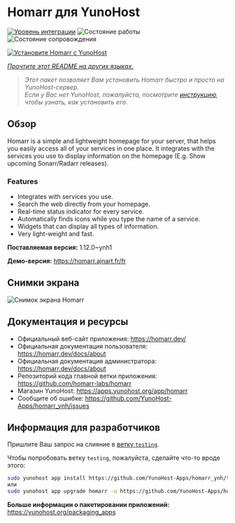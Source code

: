 <!--
Важно: этот README был автоматически сгенерирован <https://github.com/YunoHost/apps/tree/master/tools/readme_generator>
Он НЕ ДОЛЖЕН редактироваться вручную.
-->

# Homarr для YunoHost

[![Уровень интеграции](https://apps.yunohost.org/badge/integration/homarr)](https://ci-apps.yunohost.org/ci/apps/homarr/)
![Состояние работы](https://apps.yunohost.org/badge/state/homarr)
![Состояние сопровождения](https://apps.yunohost.org/badge/maintained/homarr)

[![Установите Homarr с YunoHost](https://install-app.yunohost.org/install-with-yunohost.svg)](https://install-app.yunohost.org/?app=homarr)

*[Прочтите этот README на других языках.](./ALL_README.md)*

> *Этот пакет позволяет Вам установить Homarr быстро и просто на YunoHost-сервер.*  
> *Если у Вас нет YunoHost, пожалуйста, посмотрите [инструкцию](https://yunohost.org/install), чтобы узнать, как установить его.*

## Обзор

Homarr is a simple and lightweight homepage for your server, that helps you easily access all of your services in one place.
It integrates with the services you use to display information on the homepage (E.g. Show upcoming Sonarr/Radarr releases).

### Features

- Integrates with services you use.
- Search the web directly from your homepage.
- Real-time status indicator for every service.
- Automatically finds icons while you type the name of a service.
- Widgets that can display all types of information.
- Very light-weight and fast.


**Поставляемая версия:** 1.12.0~ynh1

**Демо-версия:** <https://homarr.ajnart.fr/fr>

## Снимки экрана

![Снимок экрана Homarr](./doc/screenshots/screenshot.png)

## Документация и ресурсы

- Официальный веб-сайт приложения: <https://homarr.dev/>
- Официальная документация пользователя: <https://homarr.dev/docs/about>
- Официальная документация администратора: <https://homarr.dev/docs/about>
- Репозиторий кода главной ветки приложения: <https://github.com/homarr-labs/homarr>
- Магазин YunoHost: <https://apps.yunohost.org/app/homarr>
- Сообщите об ошибке: <https://github.com/YunoHost-Apps/homarr_ynh/issues>

## Информация для разработчиков

Пришлите Ваш запрос на слияние в [ветку `testing`](https://github.com/YunoHost-Apps/homarr_ynh/tree/testing).

Чтобы попробовать ветку `testing`, пожалуйста, сделайте что-то вроде этого:

```bash
sudo yunohost app install https://github.com/YunoHost-Apps/homarr_ynh/tree/testing --debug
или
sudo yunohost app upgrade homarr -u https://github.com/YunoHost-Apps/homarr_ynh/tree/testing --debug
```

**Больше информации о пакетировании приложений:** <https://yunohost.org/packaging_apps>
